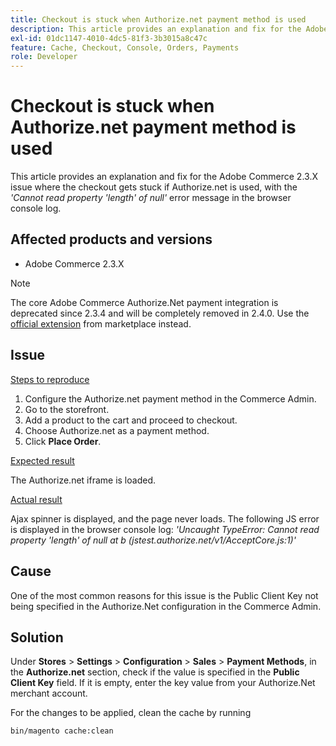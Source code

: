 ```yaml
---
title: Checkout is stuck when Authorize.net payment method is used
description: This article provides an explanation and fix for the Adobe Commerce 2.3.X issue where the checkout gets stuck if Authorize.net is used, with the *'Cannot read property 'length' of null'* error message in the browser console log.
exl-id: 01dc1147-4010-4dc5-81f3-3b3015a8c47c
feature: Cache, Checkout, Console, Orders, Payments
role: Developer
---
```

# Checkout is stuck when Authorize.net payment method is used

This article provides an explanation and fix for the Adobe Commerce 2.3.X issue where the checkout gets stuck if Authorize.net is used, with the *'Cannot read property 'length' of null'* error message in the browser console log.

## Affected products and versions

* Adobe Commerce 2.3.X

>[!NOTE]
>
>The core Adobe Commerce Authorize.Net payment integration is deprecated since 2.3.4 and will be completely removed in 2.4.0. Use the [official extension](https://marketplace.magento.com/tnw-module-authorizenetcim.html) from marketplace instead.

## Issue

 <u>Steps to reproduce</u>

1. Configure the Authorize.net payment method in the Commerce Admin.
1. Go to the storefront.
1. Add a product to the cart and proceed to checkout.
1. Choose Authorize.net as a payment method.
1. Click **Place Order**.

 <u>Expected result</u>

The Authorize.net iframe is loaded.

 <u>Actual result</u>

Ajax spinner is displayed, and the page never loads. The following JS error is displayed in the browser console log: *'Uncaught TypeError: Cannot read property 'length' of null at b (jstest.authorize.net/v1/AcceptCore.js:1)'*

## Cause

One of the most common reasons for this issue is the Public Client Key not being specified in the Authorize.Net configuration in the Commerce Admin.

## Solution

Under **Stores** > **Settings** > **Configuration** > **Sales** > **Payment Methods**, in the **Authorize.net** section, check if the value is specified in the **Public Client Key** field. If it is empty, enter the key value from your Authorize.Net merchant account.

For the changes to be applied, clean the cache by running

```bash
bin/magento cache:clean
```
